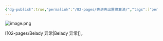 ```yaml
---
{"dg-publish":true,"permalink":"/02-pages/先进先出置换算法/","tags":["personal/blog","os"]}
---
```


![image.png](https://yelanyanyu-img-bed.oss-cn-hangzhou.aliyuncs.com/img/blog/2024/09/20240917214441.png)

[[02-pages/Belady 异常\|Belady 异常]]。